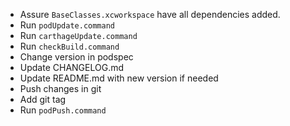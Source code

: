 - Assure `BaseClasses.xcworkspace` have all dependencies added.
- Run `podUpdate.command`
- Run `carthageUpdate.command`
- Run `checkBuild.command`
- Change version in podspec
- Update CHANGELOG.md
- Update README.md with new version if needed
- Push changes in git
- Add git tag
- Run `podPush.command`
